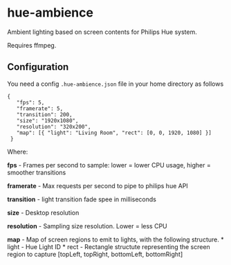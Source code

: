 # hue-ambience

Ambient lighting based on screen contents for Philips Hue system.

Requires ffmpeg.


## Configuration

You need a config `.hue-ambience.json` file in your home directory as follows
```text/json
{
   "fps": 5,
   "framerate": 5,
   "transition": 200,
   "size": "1920x1080",
   "resolution": "320x200",
   "map": [{ "light": "Living Room", "rect": [0, 0, 1920, 1080] }]
 }
 ```
 
 Where:
 
 **fps** - Frames per second to sample: lower = lower CPU usage, higher = smoother transitions
 
 **framerate** - Max requests per second to pipe to philips hue API
 
 **transition** - light transition fade spee in milliseconds
 
 **size** - Desktop resolution
 
 **resolution** - Sampling size resolution. Lower = less CPU

 **map** - Map of screen regions to emit to lights, with the following structure.
     * light - Hue Light ID
     * rect - Rectangle structute representing the screen region to capture [topLeft, topRight, bottomLeft, bottomRight]

